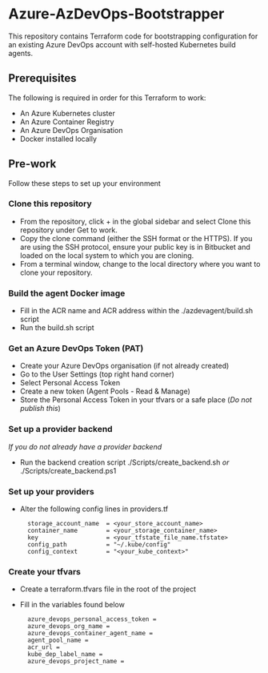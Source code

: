 # Azure-AzDevOps-Bootstrapper
This repository contains Terraform code for bootstrapping configuration for an existing Azure DevOps account with self-hosted Kubernetes build agents. 

## Prerequisites 
The following is required in order for this Terraform to work:
- An Azure Kubernetes cluster
- An Azure Container Registry
- An Azure DevOps Organisation
- Docker installed locally

## Pre-work
Follow these steps to set up your environment

### Clone this repository
- From the repository, click + in the global sidebar and select Clone this repository under Get to work.
- Copy the clone command (either the SSH format or the HTTPS). If you are using the SSH protocol, ensure your public key is in Bitbucket and loaded on the local system to which you are cloning.
- From a terminal window, change to the local directory where you want to clone your repository.

### Build the agent Docker image
- Fill in the ACR name and ACR address within the ./azdevagent/build.sh script
- Run the build.sh script

### Get an Azure DevOps Token (PAT)
- Create your Azure DevOps organisation (if not already created)
- Go to the User Settings (top right hand corner)
- Select Personal Access Token
- Create a new token (Agent Pools - Read & Manage)
- Store the Personal Access Token in your tfvars or a safe place (_Do not publish this_)

### Set up a provider backend
_If you do not already have a provider backend_
- Run the backend creation script ./Scripts/create_backend.sh _or_ ./Scripts/create_backend.ps1 

### Set up your providers
- Alter the following config lines in providers.tf
 
        storage_account_name  = <your_store_account_name>
        container_name        = <your_storage_container_name>
        key                   = <your_tfstate_file_name.tfstate>
        config_path           = "~/.kube/config"
        config_context        = "<your_kube_context>"
        
### Create your tfvars 
- Create a terraform.tfvars file in the root of the project
- Fill in the variables found below

        azure_devops_personal_access_token = 
        azure_devops_org_name = 
        azure_devops_container_agent_name = 
        agent_pool_name = 
        acr_url = 
        kube_dep_label_name = 
        azure_devops_project_name = 